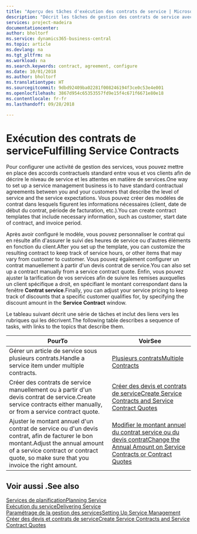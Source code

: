 ```yaml
---
title: "Aperçu des tâches d'exécution des contrats de service | Microsoft Docs"
description: "Décrit les tâches de gestion des contrats de service avec les clients."
services: project-madeira
documentationcenter: 
author: bholtorf
ms.service: dynamics365-business-central
ms.topic: article
ms.devlang: na
ms.tgt_pltfrm: na
ms.workload: na
ms.search.keywords: contract, agreement, configure
ms.date: 10/01/2018
ms.author: bholtorf
ms.translationtype: HT
ms.sourcegitcommit: 9dbd92409ba02281f008246194f3ce0c53e4e001
ms.openlocfilehash: 3867d954c65353557fd9e15f4c671f6671e80e18
ms.contentlocale: fr-fr
ms.lasthandoff: 09/28/2018

---
```

# <a name="fulfilling-service-contracts"></a><span data-ttu-id="2773c-103">Exécution des contrats de service</span><span class="sxs-lookup"><span data-stu-id="2773c-103">Fulfilling Service Contracts</span></span> 
<span data-ttu-id="2773c-104">Pour configurer une activité de gestion des services, vous pouvez mettre en place des accords contractuels standard entre vous et vos clients afin de décrire le niveau de service et les attentes en matière de services.</span><span class="sxs-lookup"><span data-stu-id="2773c-104">One way to set up a service management business is to have standard contractual agreements between you and your customers that describe the level of service and the service expectations.</span></span> <span data-ttu-id="2773c-105">Vous pouvez créer des modèles de contrat dans lesquels figurent les informations nécessaires (client, date de début du contrat, période de facturation, etc.).</span><span class="sxs-lookup"><span data-stu-id="2773c-105">You can create contract templates that include necessary information, such as customer, start date of contract, and invoice period.</span></span>  
  
<span data-ttu-id="2773c-106">Après avoir configuré le modèle, vous pouvez personnaliser le contrat qui en résulte afin d'assurer le suivi des heures de service ou d'autres éléments en fonction du client.</span><span class="sxs-lookup"><span data-stu-id="2773c-106">After you set up the template, you can customize the resulting contract to keep track of service hours, or other items that may vary from customer to customer.</span></span> <span data-ttu-id="2773c-107">Vous pouvez également configurer un contrat manuellement à partir d'un devis contrat de service.</span><span class="sxs-lookup"><span data-stu-id="2773c-107">You can also set up a contract manually from a service contract quote.</span></span> <span data-ttu-id="2773c-108">Enfin, vous pouvez ajuster la tarification de vos services afin de suivre les remises auxquelles un client spécifique a droit, en spécifiant le montant correspondant dans la fenêtre **Contrat service**.</span><span class="sxs-lookup"><span data-stu-id="2773c-108">Finally, you can adjust your service pricing to keep track of discounts that a specific customer qualifies for, by specifying the discount amount in the **Service Contract** window.</span></span>  

<span data-ttu-id="2773c-109">Le tableau suivant décrit une série de tâches et inclut des liens vers les rubriques qui les décrivent.</span><span class="sxs-lookup"><span data-stu-id="2773c-109">The following table describes a sequence of tasks, with links to the topics that describe them.</span></span>   
  
|<span data-ttu-id="2773c-110">**Pour**</span><span class="sxs-lookup"><span data-stu-id="2773c-110">**To**</span></span>|<span data-ttu-id="2773c-111">**Voir**</span><span class="sxs-lookup"><span data-stu-id="2773c-111">**See**</span></span>|  
|------------|-------------|  
|<span data-ttu-id="2773c-112">Gérer un article de service sous plusieurs contrats.</span><span class="sxs-lookup"><span data-stu-id="2773c-112">Handle a service item under multiple contracts.</span></span> | [<span data-ttu-id="2773c-113">Plusieurs contrats</span><span class="sxs-lookup"><span data-stu-id="2773c-113">Multiple Contracts</span></span>](service-multiple-contracts.md)|  
|<span data-ttu-id="2773c-114">Créer des contrats de service manuellement ou à partir d'un devis contrat de service.</span><span class="sxs-lookup"><span data-stu-id="2773c-114">Create service contracts either manually, or from a service contract quote.</span></span>| [<span data-ttu-id="2773c-115">Créer des devis et contrats de service</span><span class="sxs-lookup"><span data-stu-id="2773c-115">Create Service Contracts and Service Contract Quotes</span></span>](service-how-to-create-service-contracts-and-service-contract-quotes.md)|
|<span data-ttu-id="2773c-116">Ajuster le montant annuel d'un contrat de service ou d'un devis contrat, afin de facturer le bon montant.</span><span class="sxs-lookup"><span data-stu-id="2773c-116">Adjust the annual amount of a service contract or contract quote, so make sure that you invoice the right amount.</span></span>|[<span data-ttu-id="2773c-117">Modifier le montant annuel du contrat service ou du devis contrat</span><span class="sxs-lookup"><span data-stu-id="2773c-117">Change the Annual Amount on Service Contracts or Contract Quotes</span></span>](service-how-to-change-the-annual-amount-on-service-contracts-or-contract-quotes.md)|

## <a name="see-also"></a><span data-ttu-id="2773c-118">Voir aussi .</span><span class="sxs-lookup"><span data-stu-id="2773c-118">See also</span></span>
[<span data-ttu-id="2773c-119">Services de planification</span><span class="sxs-lookup"><span data-stu-id="2773c-119">Planning Service</span></span>](service-plan-service.md)  
[<span data-ttu-id="2773c-120">Exécution du service</span><span class="sxs-lookup"><span data-stu-id="2773c-120">Delivering Service</span></span>](service-deliver-service.md)  
[<span data-ttu-id="2773c-121">Paramétrage de la gestion des services</span><span class="sxs-lookup"><span data-stu-id="2773c-121">Setting Up Service Management</span></span>](service-setup-service.md)  
[<span data-ttu-id="2773c-122">Créer des devis et contrats de service</span><span class="sxs-lookup"><span data-stu-id="2773c-122">Create Service Contracts and Service Contract Quotes</span></span>](service-how-to-create-service-contracts-and-service-contract-quotes.md)  


